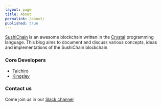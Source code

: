 ```yaml
---
layout: page
title: About
permalink: /about/
published: true
---
```


[SushiChain](https://github.com/sushichain) is an awesome blockchain written in the [Crystal](https://crystal-lang.org/) programming language. This blog aims to document and discuss various concepts, ideas and implementations of the SushiChain blockchain.

### Core Developers

* [Taichiro](https://github.com/tbrand)
* [Kingsley](https://github.com/kingsleyh)

### Contact us

Come join us in our [Slack channel](https://join.slack.com/t/sushichain/shared_invite/enQtMzI4Mjg4ODYxMzE1LTBlN2JhNWU4MWQ0Nzc1OGZhN2MxYjQ4ZmNjNjU2ZGFlZWIwYzMzM2ZjNjBiN2ZjOGNlOTk0NGFmNTE2OWE0NzM)
